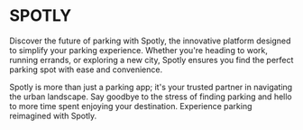 # SPOTLY

Discover the future of parking with Spotly, the innovative platform designed to simplify your parking experience. Whether you're heading to work, running errands, or exploring a new city, Spotly ensures you find the perfect parking spot with ease and convenience.

Spotly is more than just a parking app; it's your trusted partner in navigating the urban landscape. Say goodbye to the stress of finding parking and hello to more time spent enjoying your destination. Experience parking reimagined with Spotly.

